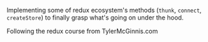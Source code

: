 Implementing some of redux ecosystem's methods (`thunk`, `connect`, `createStore`) to finally grasp what's going on under the hood. 

Following the redux course from TylerMcGinnis.com

